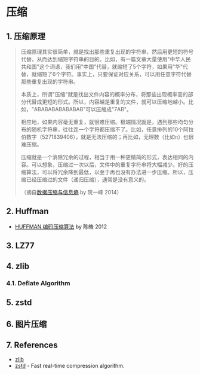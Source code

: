 # 压缩

## 1. 压缩原理

> 压缩原理其实很简单，就是找出那些重复出现的字符串，然后用更短的符号代替，从而达到缩短字符串的目的。比如，有一篇文章大量使用"中华人民共和国"这个词语，我们用"中国"代替，就缩短了5个字符，如果用"华"代替，就缩短了6个字符。事实上，只要保证对应关系，可以用任意字符代替那些重复出现的字符串。
>
> 本质上，所谓"压缩"就是找出文件内容的概率分布，将那些出现概率高的部分代替成更短的形式。所以，内容越是重复的文件，就可以压缩地越小。比如，"ABABABABABABAB"可以压缩成"7AB"。
>
> 相应地，如果内容毫无重复，就很难压缩。极端情况就是，遇到那些均匀分布的随机字符串，往往连一个字符都压缩不了。比如，任意排列的10个阿拉伯数字（5271839406），就是无法压缩的；再比如，无理数（比如π）也很难压缩。
>
> 压缩就是一个消除冗余的过程，相当于用一种更精简的形式，表达相同的内容。可以想象，压缩过一次以后，文件中的重复字符串将大幅减少。好的压缩算法，可以将冗余降到最低，以至于再也没有办法进一步压缩。所以，压缩已经压缩过的文件（递归压缩），通常是没有意义的。
>
> （摘自[数据压缩与信息熵](http://www.ruanyifeng.com/blog/2014/09/information-entropy.html) by 阮一峰 2014）

## 2. Huffman
- [HUFFMAN 编码压缩算法](https://coolshell.cn/articles/7459.html) by 陈皓 2012

## 3. LZ77

## 4. zlib

### 4.1. Deflate Algorithm

## 5. zstd

## 6. 图片压缩

## 7. References
- [zlib](http://www.zlib.net)
- [zstd](https://github.com/facebook/zstd) - Fast real-time compression algorithm.